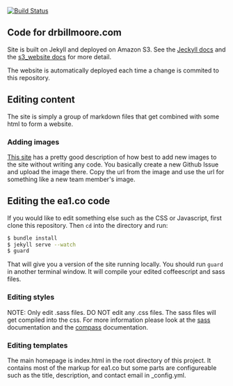 [![Build Status](https://api.travis-ci.org/zamiang/drbillmoore.svg)](https://travis-ci.org/zamiang/drbillmoore)

## Code for drbillmoore.com

Site is built on Jekyll and deployed on Amazon S3. See the
[Jeckyll docs](http://jekyllrb.com/) and the
[s3_website docs](https://github.com/laurilehmijoki/s3_website) for
more detail.

The website is automatically deployed each time a change is commited
to this repository.

## Editing content

The site is simply a group of markdown files that get combined with some
html to form a website.

### Adding images

[This site](http://solutionoptimist.com/2013/12/28/awesome-github-tricks/)
has a pretty good description of how best to add new images to the
site without writing any code. You basically create a new Github Issue
and upload the image there. Copy the url from the image and use the url for
something like a new team member's image.

## Editing the ea1.co code

If you would like to edit something else such as the CSS or
Javascript, first clone this repository. Then `cd` into the directory
and run:

```bash
$ bundle install
$ jekyll serve --watch
$ guard
```

That will give you a version of the site running locally. You should
run `guard` in another terminal window. It will compile your edited coffeescript and sass files.

### Editing styles

NOTE: Only edit .sass files. DO NOT edit any .css files. The sass
files will get compiled into the css. For more information please look
at the [sass](http://sass-lang.com/) documentation and the [compass](http://compass-style.org/) documentation.

### Editing templates

The main homepage is index.html in the root directory of this
project. It contains most of the markup for ea1.co but some parts are
configureable such as the title, description, and contact email in
_config.yml.
